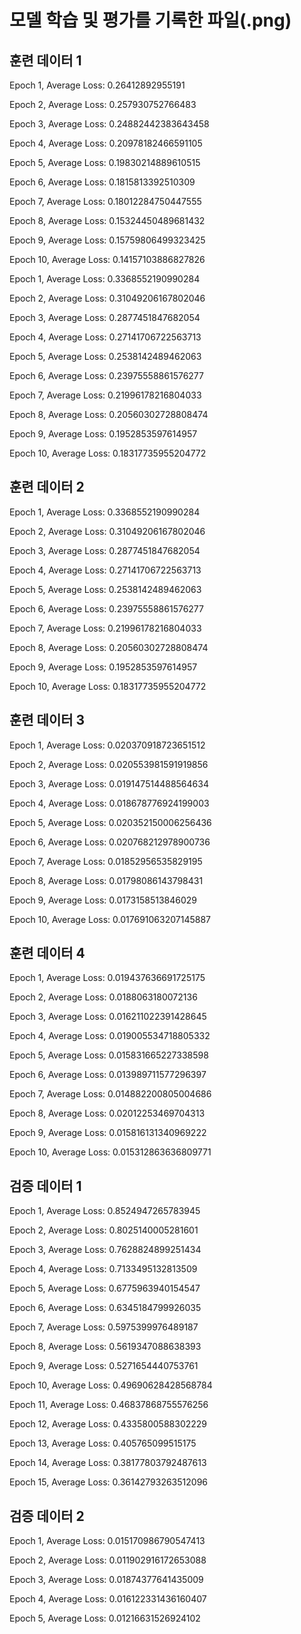 # 모델 학습 및 평가를 기록한 파일(.png)

## 훈련 데이터 1

Epoch 1, Average Loss: 0.26412892955191

Epoch 2, Average Loss: 0.257930752766483

Epoch 3, Average Loss: 0.24882442383643458

Epoch 4, Average Loss: 0.20978182466591105

Epoch 5, Average Loss: 0.19830214889610515

Epoch 6, Average Loss: 0.1815813392510309

Epoch 7, Average Loss: 0.18012284750447555

Epoch 8, Average Loss: 0.15324450489681432

Epoch 9, Average Loss: 0.15759806499323425

Epoch 10, Average Loss: 0.14157103886827826

Epoch 1, Average Loss: 0.3368552190990284

Epoch 2, Average Loss: 0.31049206167802046

Epoch 3, Average Loss: 0.2877451847682054

Epoch 4, Average Loss: 0.27141706722563713

Epoch 5, Average Loss: 0.2538142489462063

Epoch 6, Average Loss: 0.23975558861576277

Epoch 7, Average Loss: 0.21996178216804033

Epoch 8, Average Loss: 0.20560302728808474

Epoch 9, Average Loss: 0.1952853597614957

Epoch 10, Average Loss: 0.18317735955204772

## 훈련 데이터 2

Epoch 1, Average Loss: 0.3368552190990284

Epoch 2, Average Loss: 0.31049206167802046

Epoch 3, Average Loss: 0.2877451847682054

Epoch 4, Average Loss: 0.27141706722563713

Epoch 5, Average Loss: 0.2538142489462063

Epoch 6, Average Loss: 0.23975558861576277

Epoch 7, Average Loss: 0.21996178216804033

Epoch 8, Average Loss: 0.20560302728808474

Epoch 9, Average Loss: 0.1952853597614957

Epoch 10, Average Loss: 0.18317735955204772

## 훈련 데이터 3

Epoch 1, Average Loss: 0.020370918723651512

Epoch 2, Average Loss: 0.020553981591919856

Epoch 3, Average Loss: 0.019147514488564634

Epoch 4, Average Loss: 0.018678776924199003

Epoch 5, Average Loss: 0.020352150006256436

Epoch 6, Average Loss: 0.020768212978900736

Epoch 7, Average Loss: 0.01852956535829195

Epoch 8, Average Loss: 0.01798086143798431

Epoch 9, Average Loss: 0.0173158513846029

Epoch 10, Average Loss: 0.017691063207145887

## 훈련 데이터 4

Epoch 1, Average Loss: 0.019437636691725175

Epoch 2, Average Loss: 0.0188063180072136

Epoch 3, Average Loss: 0.016211022391428645

Epoch 4, Average Loss: 0.019005534718805332

Epoch 5, Average Loss: 0.015831665227338598

Epoch 6, Average Loss: 0.013989711577296397

Epoch 7, Average Loss: 0.014882200805004686

Epoch 8, Average Loss: 0.02012253469704313

Epoch 9, Average Loss: 0.015816131340969222

Epoch 10, Average Loss: 0.015312863636809771

## 검증 데이터 1

Epoch 1, Average Loss: 0.8524947265783945

Epoch 2, Average Loss: 0.8025140005281601

Epoch 3, Average Loss: 0.7628824899251434

Epoch 4, Average Loss: 0.7133495132813509

Epoch 5, Average Loss: 0.6775963940154547

Epoch 6, Average Loss: 0.6345184799926035

Epoch 7, Average Loss: 0.5975399976489187

Epoch 8, Average Loss: 0.5619347088638393

Epoch 9, Average Loss: 0.5271654440753761

Epoch 10, Average Loss: 0.49690628428568784

Epoch 11, Average Loss: 0.46837868755576256

Epoch 12, Average Loss: 0.4335800588302229

Epoch 13, Average Loss: 0.405765099515175

Epoch 14, Average Loss: 0.38177803792487613

Epoch 15, Average Loss: 0.36142793263512096

## 검증 데이터 2

Epoch 1, Average Loss: 0.015170986790547413

Epoch 2, Average Loss: 0.011902916172653088

Epoch 3, Average Loss: 0.01874377641435009

Epoch 4, Average Loss: 0.016122331436160407

Epoch 5, Average Loss: 0.01216631526924102
